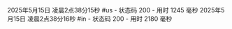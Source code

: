 
2025年5月15日 凌晨2点38分15秒 #us - 状态码 200 - 用时 1245 毫秒
2025年5月15日 凌晨2点38分16秒 #in - 状态码 200 - 用时 2180 毫秒

